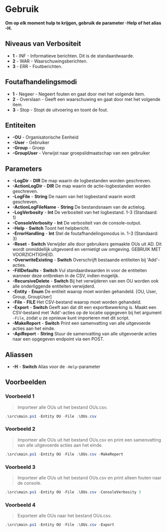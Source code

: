 # Gebruik

**Om op elk moment hulp te krijgen, gebruik de parameter -Help of het alias -H.**

## Niveaus van Verbositeit

- **1** - INF - Informatieve berichten. Dit is de standaardwaarde.
- **2** - WAR - Waarschuwingsberichten.
- **3** - ERR - Foutberichten.

## Foutafhandelingsmodi

- **1** - Negeer - Negeert fouten en gaat door met het volgende item.
- **2** - Overslaan - Geeft een waarschuwing en gaat door met het volgende item.
- **3** - Stop - Stopt de uitvoering en toont de fout.

## Entiteiten

- **-OU** - Organisatorische Eenheid
- **-User** - Gebruiker
- **-Group** - Groep
- **-GroupUser** - Verwijst naar groepslidmaatschap van een gebruiker

## Parameters

- **-LogDir** - **DIR** De map waarin de logbestanden worden geschreven.
- **-ActionLogDir** - **DIR** De map waarin de actie-logbestanden worden geschreven.
- **-LogFile** - **String** De naam van het logbestand waarin wordt geschreven.
- **-ActionLogFileName** - **String** De bestandsnaam van de actielog.
- **-LogVerbosity** - **Int** De verbositeit van het logbestand. 1-3 (Standaard: 1)
- **-ConsoleVerbosity** - **Int** De verbositeit van de console-output.
- **-Help** - **Switch** Toont het helpbericht.
- **-ErrorHandling** - **Int** Stel de foutafhandelingsmodus in. 1-3 (Standaard: 3)
- **-Reset** - **Switch** Verwijder alle door gebruikers gemaakte OUs uit AD. Dit wordt onmiddellijk uitgevoerd en vernietigt uw omgeving. GEBRUIK MET VOORZICHTIGHEID.
- **-OverwriteExisting** - **Switch** Overschrijft bestaande entiteiten bij 'Add'-acties.
- **-FillDefaults** - **Switch** Vul standaardwaarden in voor de entiteiten wanneer deze ontbreken in de CSV, indien mogelijk.
- **-RecursiveDelete** - **Switch** Bij het verwijderen van een OU worden ook alle onderliggende entiteiten verwijderd.
- **-Entity** - **Enum** De entiteit waarop moet worden gehandeld. [OU, User, Group, GroupUser]
- **-File** - **FILE** Het CSV-bestand waarop moet worden gehandeld.
- **-Export** - **Switch** Geeft aan dat dit een exportbewerking is. Maakt een CSV-bestand met 'Add'-acties op de locatie opgegeven bij het argument `-File`, zodat u ze opnieuw kunt importeren met dit script.
- **-MakeReport** - **Switch** Print een samenvatting van alle uitgevoerde acties aan het einde.
- **-ApiReport** - **String** Stuur de samenvatting van alle uitgevoerde acties naar een opgegeven endpoint via een POST.

## Aliassen

- **-H** - **Switch** Alias voor de `-Help`-parameter

## Voorbeelden

### Voorbeeld 1

> Importeer alle OUs uit het bestand OUs.csv.

```powershell
.\src\main.ps1 -Entity OU -File .\OUs.csv
```

### Voorbeeld 2

> Importeer alle OUs uit het bestand OUs.csv en print een samenvatting van alle uitgevoerde acties aan het einde.

```powershell
.\src\main.ps1 -Entity OU -File .\OUs.csv -MakeReport
```

### Voorbeeld 3

> Importeer alle OUs uit het bestand OUs.csv en print alleen fouten naar de console.

```powershell
.\src\main.ps1 -Entity OU -File .\OUs.csv -ConsoleVerbosity 3
```

### Voorbeeld 4

> Exporteer alle OUs naar het bestand OUs.csv.

```powershell
.\src\main.ps1 -Entity OU -File .\OUs.csv -Export
```
